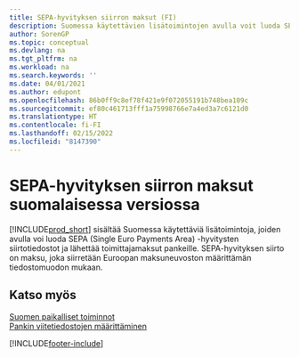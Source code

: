 ```yaml
---
title: SEPA-hyvityksen siirron maksut (FI)
description: Suomessa käytettävien lisätoimintojen avulla voit luoda SEPA (Single Euro Payments Area) -hyvitysten siirtotiedostot ja lähettää toimittajamaksut pankeille.
author: SorenGP
ms.topic: conceptual
ms.devlang: na
ms.tgt_pltfrm: na
ms.workload: na
ms.search.keywords: ''
ms.date: 04/01/2021
ms.author: edupont
ms.openlocfilehash: 86b0ff9c8ef78f421e9f072055191b748bea109c
ms.sourcegitcommit: ef80c461713fff1a75998766e7a4ed3a7c6121d0
ms.translationtype: HT
ms.contentlocale: fi-FI
ms.lasthandoff: 02/15/2022
ms.locfileid: "8147390"
---
```

# <a name="sepa-credit-transfer-payments-in-the-finnish-version"></a><a name="sepa-credit-transfer-payments-in-the-finnish-version"></a><a name="sepa-credit-transfer-payments-in-the-finnish-version"></a><a name="sepa-credit-transfer-payments-in-the-finnish-version"></a>SEPA-hyvityksen siirron maksut suomalaisessa versiossa

[!INCLUDE[prod_short](../../includes/prod_short.md)] sisältää Suomessa käytettäviä lisätoimintoja, joiden avulla voi luoda SEPA (Single Euro Payments Area) -hyvitysten siirtotiedostot ja lähettää toimittajamaksut pankeille. SEPA-hyvityksen siirto on maksu, joka siirretään Euroopan maksuneuvoston määrittämän tiedostomuodon mukaan.  

## <a name="see-also"></a><a name="see-also"></a><a name="see-also"></a><a name="see-also"></a>Katso myös

[Suomen paikalliset toiminnot](finland-local-functionality.md)  
[Pankin viitetiedostojen määrittäminen](how-to-set-up-bank-reference-files.md)  


[!INCLUDE[footer-include](../../includes/footer-banner.md)]
